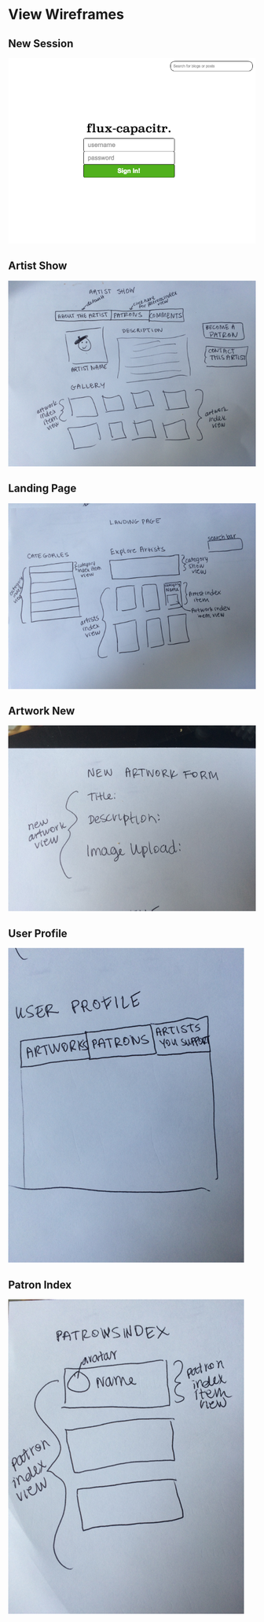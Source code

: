 # View Wireframes

## New Session
![new-session]

## Artist Show
![artist-show]

## Landing Page
![landing_page]

## Artwork New
![artwork_new]

## User Profile
![user_profile]

## Patron Index
![patron_index]

[new-session]: ./wireframes/new_session.png
[artist-show]: ./wireframes/artist_show.png
[landing_page]: ./wireframes/landing_page.png
[artwork_new]: ./wireframes/artwork_new.png
[user_profile]: ./wireframes/user_profile.png
[patron_index]: ./wireframes/patron_index.png
